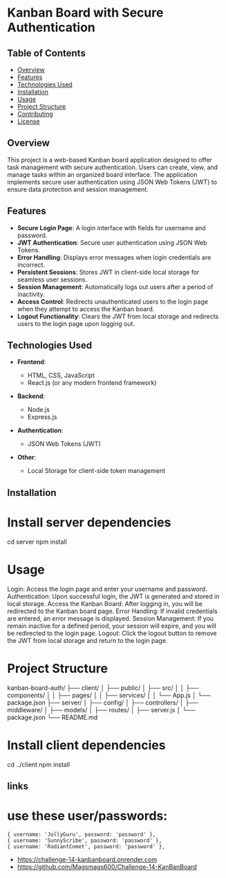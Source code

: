 # Kanban Board with Secure Authentication

## Table of Contents
- [Overview](#overview)
- [Features](#features)
- [Technologies Used](#technologies-used)
- [Installation](#installation)
- [Usage](#usage)
- [Project Structure](#project-structure)
- [Contributing](#contributing)
- [License](#license)

## Overview
This project is a web-based Kanban board application designed to offer task management with secure authentication. Users can create, view, and manage tasks within an organized board interface. The application implements secure user authentication using JSON Web Tokens (JWT) to ensure data protection and session management.

## Features
- **Secure Login Page**: A login interface with fields for username and password.
- **JWT Authentication**: Secure user authentication using JSON Web Tokens.
- **Error Handling**: Displays error messages when login credentials are incorrect.
- **Persistent Sessions**: Stores JWT in client-side local storage for seamless user sessions.
- **Session Management**: Automatically logs out users after a period of inactivity.
- **Access Control**: Redirects unauthenticated users to the login page when they attempt to access the Kanban board.
- **Logout Functionality**: Clears the JWT from local storage and redirects users to the login page upon logging out.

## Technologies Used
- **Frontend**:
  - HTML, CSS, JavaScript
  - React.js (or any modern frontend framework)
- **Backend**:
  - Node.js
  - Express.js
- **Authentication**:
  - JSON Web Tokens (JWT)

- **Other**:
  - Local Storage for client-side token management

## Installation
# Install server dependencies
cd server
npm install

# Usage

Login: Access the login page and enter your username and password.
Authentication: Upon successful login, the JWT is generated and stored in local storage.
Access the Kanban Board: After logging in, you will be redirected to the Kanban board page.
Error Handling: If invalid credentials are entered, an error message is displayed.
Session Management: If you remain inactive for a defined period, your session will expire, and you will be redirected to the login page.
Logout: Click the logout button to remove the JWT from local storage and return to the login page.

# Project Structure
kanban-board-auth/
├── client/
│   ├── public/
│   ├── src/
│   │   ├── components/
│   │   ├── pages/
│   │   ├── services/
│   │   └── App.js
│   └── package.json
├── server/
│   ├── config/
│   ├── controllers/
│   ├── middleware/
│   ├── models/
│   ├── routes/
│   ├── server.js
│   └── package.json
└── README.md

# Install client dependencies
cd ../client
npm install

## links 
# use these user/passwords:   
    { username: 'JollyGuru', password: 'password' },
    { username: 'SunnyScribe', password: 'password' },
    { username: 'RadiantComet', password: 'password' },

- https://challenge-14-kanbanboard.onrender.com
- https://github.com/Magsmags600/Challenge-14-KanBanBoard
